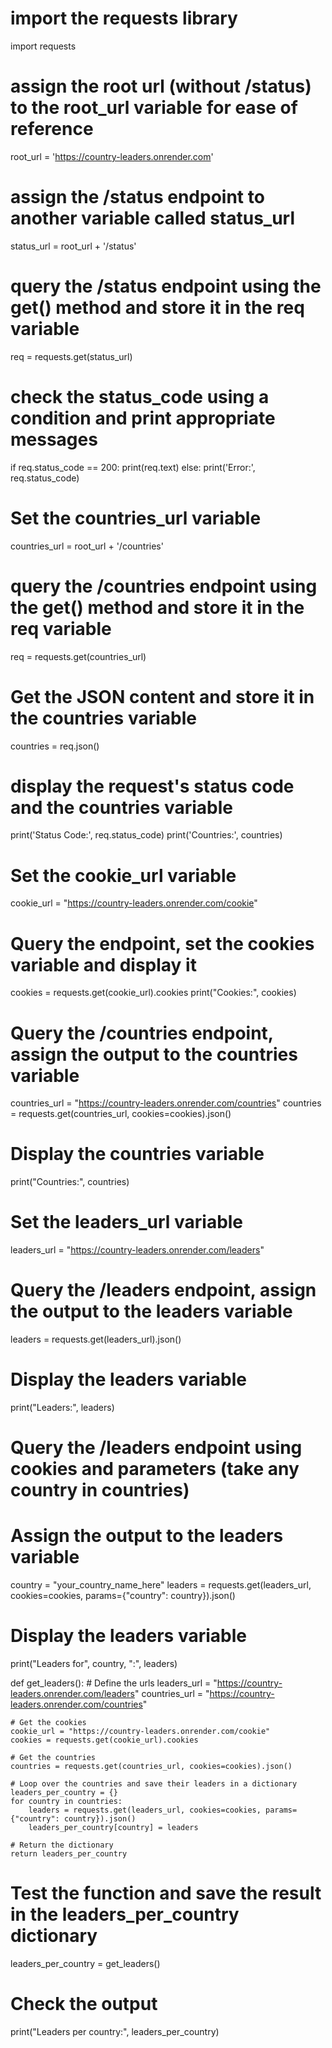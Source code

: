 # import the requests library
import requests

# assign the root url (without /status) to the root_url variable for ease of reference
root_url = 'https://country-leaders.onrender.com'

# assign the /status endpoint to another variable called status_url
status_url = root_url + '/status'

# query the /status endpoint using the get() method and store it in the req variable
req = requests.get(status_url)

# check the status_code using a condition and print appropriate messages
if req.status_code == 200:
    print(req.text)
else:
    print('Error:', req.status_code)


# Set the countries_url variable
countries_url = root_url + '/countries'

# query the /countries endpoint using the get() method and store it in the req variable
req = requests.get(countries_url)

# Get the JSON content and store it in the countries variable
countries = req.json()

# display the request's status code and the countries variable
print('Status Code:', req.status_code)
print('Countries:', countries)


# Set the cookie_url variable
cookie_url = "https://country-leaders.onrender.com/cookie"

# Query the endpoint, set the cookies variable and display it
cookies = requests.get(cookie_url).cookies
print("Cookies:", cookies)

# Query the /countries endpoint, assign the output to the countries variable
countries_url = "https://country-leaders.onrender.com/countries"
countries = requests.get(countries_url, cookies=cookies).json()

# Display the countries variable
print("Countries:", countries)


# Set the leaders_url variable
leaders_url = "https://country-leaders.onrender.com/leaders"

# Query the /leaders endpoint, assign the output to the leaders variable
leaders = requests.get(leaders_url).json()

# Display the leaders variable
print("Leaders:", leaders)

# Query the /leaders endpoint using cookies and parameters (take any country in countries)
# Assign the output to the leaders variable
country = "your_country_name_here"
leaders = requests.get(leaders_url, cookies=cookies, params={"country": country}).json()

# Display the leaders variable
print("Leaders for", country, ":", leaders)


def get_leaders():
    # Define the urls
    leaders_url = "https://country-leaders.onrender.com/leaders"
    countries_url = "https://country-leaders.onrender.com/countries"

    # Get the cookies
    cookie_url = "https://country-leaders.onrender.com/cookie"
    cookies = requests.get(cookie_url).cookies

    # Get the countries
    countries = requests.get(countries_url, cookies=cookies).json()

    # Loop over the countries and save their leaders in a dictionary
    leaders_per_country = {}
    for country in countries:
        leaders = requests.get(leaders_url, cookies=cookies, params={"country": country}).json()
        leaders_per_country[country] = leaders

    # Return the dictionary
    return leaders_per_country

# Test the function and save the result in the leaders_per_country dictionary
leaders_per_country = get_leaders()

# Check the output
print("Leaders per country:", leaders_per_country)